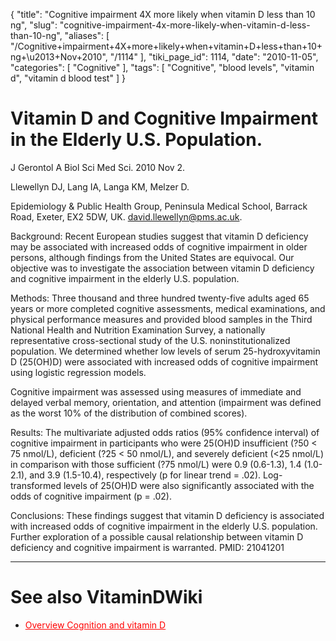 {
    "title": "Cognitive impairment 4X more likely when vitamin D less than 10 ng",
    "slug": "cognitive-impairment-4x-more-likely-when-vitamin-d-less-than-10-ng",
    "aliases": [
        "/Cognitive+impairment+4X+more+likely+when+vitamin+D+less+than+10+ng+\u2013+Nov+2010",
        "/1114"
    ],
    "tiki_page_id": 1114,
    "date": "2010-11-05",
    "categories": [
        "Cognitive"
    ],
    "tags": [
        "Cognitive",
        "blood levels",
        "vitamin d",
        "vitamin d blood test"
    ]
}


# Vitamin D and Cognitive Impairment in the Elderly U.S. Population.

J Gerontol A Biol Sci Med Sci. 2010 Nov 2. 

Llewellyn DJ, Lang IA, Langa KM, Melzer D.

Epidemiology & Public Health Group, Peninsula Medical School, Barrack Road, Exeter, EX2 5DW, UK. david.llewellyn@pms.ac.uk.

Background: Recent European studies suggest that vitamin D deficiency may be associated with increased odds of cognitive impairment in older persons, although findings from the United States are equivocal. Our objective was to investigate the association between vitamin D deficiency and cognitive impairment in the elderly U.S. population. 

Methods: Three thousand and three hundred twenty-five adults aged 65 years or more completed cognitive assessments, medical examinations, and physical performance measures and provided blood samples in the Third National Health and Nutrition Examination Survey, a nationally representative cross-sectional study of the U.S. noninstitutionalized population. We determined whether low levels of serum 25-hydroxyvitamin D (25(OH)D) were associated with increased odds of cognitive impairment using logistic regression models. 

Cognitive impairment was assessed using measures of immediate and delayed verbal memory, orientation, and attention (impairment was defined as the worst 10% of the distribution of combined scores). 

Results: The multivariate adjusted odds ratios (95% confidence interval) of cognitive impairment in participants who were 25(OH)D insufficient (?50 < 75 nmol/L), deficient (?25 < 50 nmol/L), and severely deficient (<25 nmol/L) in comparison with those sufficient (?75 nmol/L) were 0.9 (0.6-1.3), 1.4 (1.0-2.1), and 3.9 (1.5-10.4), respectively (p for linear trend = .02). Log-transformed levels of 25(OH)D were also significantly associated with the odds of cognitive impairment (p = .02). 

Conclusions: These findings suggest that vitamin D deficiency is associated with increased odds of cognitive impairment in the elderly U.S. population. Further exploration of a possible causal relationship between vitamin D deficiency and cognitive impairment is warranted. PMID: 21041201 

- - - - - - - 

# See also VitaminDWiki

* <a href="/posts/overview-cognition-and-vitamin-d" style="color: red; text-decoration: underline;" title="This link has an unknown page_id: 584">Overview Cognition and vitamin D</a>
